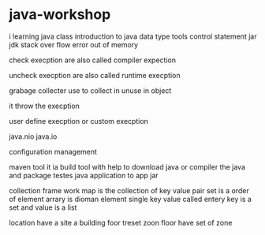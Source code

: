 # java-workshop
i learning java class 
introduction to java
data type
tools
control statement
jar
jdk
stack over flow error
out of memory

check execption are also called compiler expection

uncheck execption are also called runtime execption

grabage collecter use to collect in unuse in object 

it throw the execption

user define execption or custom execption

java.nio
java.io

configuration management

maven tool it ia build tool with help to download java or compiler the java and package testes java application to app jar


collection frame work
map is the collection of key value pair
set is a order of element
arrary is dioman element
single key value called entery
key is a set and value is a list

location have a site a building foor treset zoon floor have set of zone

